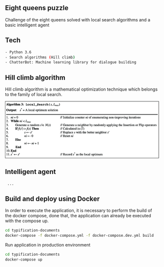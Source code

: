 ## Eight queens puzzle

Challenge of the eight queens solved with local search algorithms and a basic intelligent agent

## Tech
```sh
- Python 3.6
- Search algorithms (Hill climb)
- ChatterBot: Machine learning library for dialogue building 
```

## Hill climb algorithm

Hill climb algorithm is a mathematical optimization technique which belongs to the family of local search.

![Architecture](https://raw.githubusercontent.com/macio-matheus/eight-queens-puzzle/master/imgs/hill_climb.png)


## Intelligent agent

```sh
 ...
```

## Build and deploy using Docker

In order to execute the application, it is necessary to perform the build of the docker compose, done that, the application can already be executed with the compose up.

```sh
cd typification-documents
docker-compose -f docker-compose.yml -f docker-compose.dev.yml build
```

Run application in production environment

```sh
cd typification-documents
docker-compose up
```
